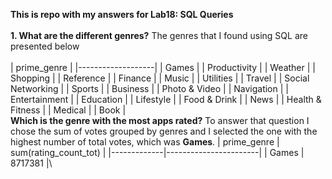 **This is repo with my answers for Lab18: SQL Queries**
\
\
**1. What are the different genres?**
The genres that I found using SQL are presented below\
\
| prime_genre       |
|-------------------|
| Games             |
| Productivity      |
| Weather           |
| Shopping          |
| Reference         |
| Finance           |
| Music             |
| Utilities         |
| Travel            |
| Social Networking |
| Sports            |
| Business          |
| Photo & Video     |
| Navigation        |
| Entertainment     |
| Education         |
| Lifestyle         |
| Food & Drink      |
| News              |
| Health & Fitness  |
| Medical           |
| Book              |
\
**Which is the genre with the most apps rated?**
To answer that question I chose the sum of votes grouped by genres and I selected the one with the highest number of total votes, which was **Games**.
\| prime_genre | sum(rating_count_tot) |
|-------------|-----------------------|
| Games       | 8717381               |\

